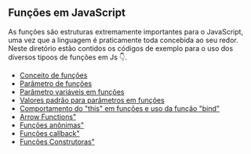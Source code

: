 ## Funções em JavaScript
As funções são estruturas extremamente importantes para o JavaScript, uma vez que a linguagem é praticamente toda concebida ao seu redor.
Neste diretório estão contidos os códigos de exemplo para o uso dos diversos tipoos de funções em Js 👇.

- [Conceito de funções](./conceito.js)
- [Parâmetro de funções](./parametros.js)
- [Parâmetro variáveis em funções](./parametros_variaveis.js)
- [Valores padrão para parâmetros em funções](./parametros_padrao.js)
- [Comportamento do "this" em funções e uso da função "bind" ](./thisAndBind.js)
- [Arrow Functions" ](./arrow_functions.js)
- [Funções anônimas" ](./funcoes_anonimas.js)
- [Funções callback" ](./funcoes_callback.js)
- [Funções Construtoras" ](./funcao_construtora.js)


